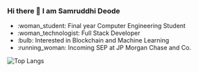 ### Hi there 👋 I am Samruddhi Deode

<ul>
<li>:woman_student: Final year Computer Engineering Student</li>
<li>:woman_technologist: Full Stack Developer</li>
<li>:bulb: Interested in Blockchain and Machine Learning</li>
<li>:running_woman: Incoming SEP at JP Morgan Chase and Co.</li>
</ul>

![Top Langs](https://github-readme-stats.vercel.app/api/top-langs/?username=samruddhideode&theme=default)

